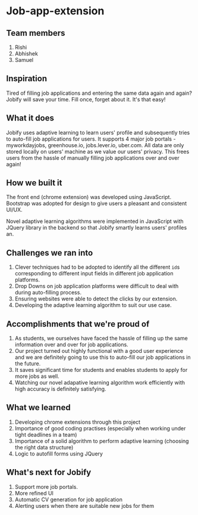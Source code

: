 # Job-app-extension

## Team members
1. Rishi
2. Abhishek
3. Samuel

## Inspiration
Tired of filling job applications and entering the same data again and again? Jobify will save your time. Fill once, forget about it. It's that easy!

## What it does
Jobify uses adaptive learning to learn users' profile and subsequently tries to auto-fill job applications for users. It supports 4 major job portals - myworkdayjobs, greenhouse.io, jobs.lever.io, uber.com. All data are only stored locally on users' machine as we value our users' privacy. This frees users from the hassle of manually filling job applications over and over again!

## How we built it
The front end (chrome extension) was developed using JavaScript. Bootstrap was adopted for design to give users a pleasant and consistent UI/UX.

Novel adaptive learning algorithms were implemented in JavaScript with JQuery library in the backend so that Jobify smartly learns users' profiles an.

## Challenges we ran into
1. Clever techniques had to be adopted to identify all the different `id`s corresponding to different input fields in different job application platforms.
2. Drop Downs on job application platforms were difficult to deal with during auto-filling process.
2. Ensuring websites were able to detect the clicks by our extension.
3. Developing the adaptive learning algorithm to suit our use case.

## Accomplishments that we're proud of
1. As students, we ourselves have faced the hassle of filling up the same information over and over for job applications. 
2. Our project turned out highly functional with a good user experience and we are definitely going to use this to auto-fill our job applications in the future.
3. It saves significant time for students and enables students to apply for more jobs as well.
4. Watching our novel adapative learning algorithm work efficiently with high accuracy is definitely satisfying.

## What we learned
1. Developing chrome extensions through this project
2. Importance of good coding practises (especially when working under tight deadlines in a team)
3. Importance of a solid algorithm to perform adaptive learning (choosing the right data structure)
4. Logic to autofill forms using JQuery

## What's next for Jobify
1. Support more job portals.
2. More refined UI
3. Automatic CV generation for job application
4. Alerting users when there are suitable new jobs for them
